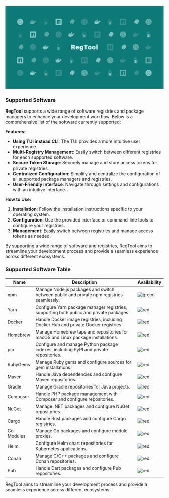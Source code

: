 ![banner](./assets/banner.jpg)

### Supported Software

**RegTool** supports a wide range of software registries and package managers to enhance your development workflow. Below is a comprehensive list of the software currently supported:

**Features:**

- **Using TUI instead CLI**: The TUI provides a more intuitive user experience.
- **Multi-Registry Management**: Easily switch between different registries for each supported software.
- **Secure Token Storage**: Securely manage and store access tokens for private registries.
- **Centralized Configuration**: Simplify and centralize the configuration of all supported package managers and registries.
- **User-Friendly Interface**: Navigate through settings and configurations with an intuitive interface.

**How to Use:**

1. **Installation**: Follow the installation instructions specific to your operating system.
2. **Configuration**: Use the provided interface or command-line tools to configure your registries.
3. **Management**: Easily switch between registries and manage access tokens as needed.

By supporting a wide range of software and registries, RegTool aims to streamline your development process and provide a seamless experience across different ecosystems.

### Supported Software Table

| Name       | Description                                                                              | Availability                                                        |
| ---------- | ---------------------------------------------------------------------------------------- | ------------------------------------------------------------------- |
| npm        | Manage Node.js packages and switch between public and private npm registries seamlessly. | ![green](https://img.shields.io/badge/status-available-brightgreen) |
| Yarn       | Configure Yarn package manager registries, supporting both public and private packages.  | ![red](https://img.shields.io/badge/status-unavailable-red)         |
| Docker     | Handle Docker image registries, including Docker Hub and private Docker registries.      | ![red](https://img.shields.io/badge/status-unavailable-red)         |
| Homebrew   | Manage Homebrew taps and repositories for macOS and Linux package installations.         | ![red](https://img.shields.io/badge/status-unavailable-red)         |
| pip        | Configure and manage Python package indexes, including PyPI and private repositories.    | ![red](https://img.shields.io/badge/status-unavailable-red)         |
| RubyGems   | Manage Ruby gems and configure sources for gem installations.                            | ![red](https://img.shields.io/badge/status-unavailable-red)         |
| Maven      | Handle Java dependencies and configure Maven repositories.                               | ![red](https://img.shields.io/badge/status-unavailable-red)         |
| Gradle     | Manage Gradle repositories for Java projects.                                            | ![red](https://img.shields.io/badge/status-unavailable-red)         |
| Composer   | Handle PHP package management with Composer and configure repositories.                  | ![red](https://img.shields.io/badge/status-unavailable-red)         |
| NuGet      | Manage .NET packages and configure NuGet repositories.                                   | ![red](https://img.shields.io/badge/status-unavailable-red)         |
| Cargo      | Handle Rust packages and configure Cargo registries.                                     | ![red](https://img.shields.io/badge/status-unavailable-red)         |
| Go Modules | Manage Go packages and configure module proxies.                                         | ![red](https://img.shields.io/badge/status-unavailable-red)         |
| Helm       | Configure Helm chart repositories for Kubernetes applications.                           | ![red](https://img.shields.io/badge/status-unavailable-red)         |
| Conan      | Manage C/C++ packages and configure Conan repositories.                                  | ![red](https://img.shields.io/badge/status-unavailable-red)         |
| Pub        | Handle Dart packages and configure Pub repositories.                                     | ![red](https://img.shields.io/badge/status-unavailable-red)         |

RegTool aims to streamline your development process and provide a seamless experience across different ecosystems.
